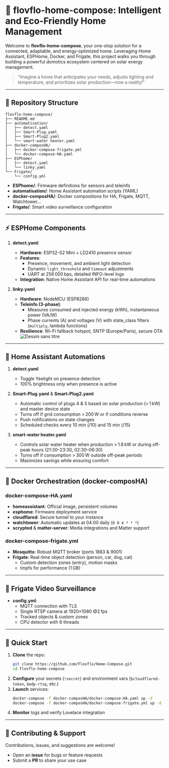 # 🏡 flovflo-home-compose: Intelligent and Eco-Friendly Home Management

Welcome to **flovflo-home-compose**, your one-stop solution for a connected, adaptable, and energy-optimized home. Leveraging Home Assistant, ESPHome, Docker, and Frigate, this project walks you through building a powerful domotics ecosystem centered on solar energy management.

> "Imagine a home that anticipates your needs, adjusts lighting and temperature, and prioritizes solar production—now a reality!"

---

## 📂 Repository Structure

```text
flovflo-home-compose/
├── README.md
├── automatisation/
│   ├── detect.yaml
│   ├── Smart-Plug.yaml
│   ├── Smart-Plug2.yaml
│   └── smart-water heater.yaml
├── docker-composHA/
│   ├── docker-compose-frigate.yml
│   └── docker-compose-HA.yaml
├── ESPhome/
│   ├── detect.yaml
│   └── linky.yaml
└── Frigate/
    └── config.yml
```

- **ESPhome/**: Firmware definitions for sensors and teleinfo
- **automatisation/**: Home Assistant automation scripts (YAML)
- **docker-composHA/**: Docker compositions for HA, Frigate, MQTT, Watchtower...
- **Frigate/**: Smart video surveillance configuration

---

## ⚡ ESPHome Components

1. **detect.yaml**
   - **Hardware**: ESP32-S2 Mini + LD2410 presence sensor
   - **Features**:
     - Presence, movement, and ambient light detection
     - Dynamic `light_threshold` and `timeout` adjustments
     - UART at 256 000 bps, detailed INFO-level logs
   - **Integration**: Native Home Assistant API for real-time automations

2. **linky.yaml**
   - **Hardware**: NodeMCU (ESP8266)
   - **Teleinfo (3-phase)**:
     - Measures consumed and injected energy (kWh), instantaneous power (VA/W)
     - Phase currents (A) and voltages (V) with state_class filters (`multiply`, lambda functions)
   - **Resilience**: Wi-Fi fallback hotspot, SNTP (Europe/Paris), secure OTA
      ![Dessin sans titre](https://github.com/Flovflo/Home-Compose/assets/86321847/9f77e768-4ed2-41b6-a4af-5c379ecb825c)

---

## 🤖 Home Assistant Automations

1. **detect.yaml**
   - Toggle Yeelight on presence detection
   - 100% brightness only when presence is active

2. **Smart-Plug.yaml** & **Smart-Plug2.yaml**
   - Automatic control of plugs 4 & 5 based on solar production (> 1 kW) and master device state
   - Turns off if grid consumption > 200 W or if conditions reverse
   - Push notifications on state changes
   - Scheduled checks every 10 min (/10) and 15 min (/15)

3. **smart-water heater.yaml**
   - Controls solar water heater when production > 1.8 kW or during off-peak hours (21:30–23:30, 02:30–06:30)
   - Turns off if consumption > 300 W outside off-peak periods
   - Maximizes savings while ensuring comfort

---

## 🐳 Docker Orchestration (docker-composHA)

### docker-compose-HA.yaml
- **homeassistant**: Official image, persistent volumes
- **esphome**: Firmware deployment service
- **cloudflared**: Secure tunnel to your instance
- **watchtower**: Automatic updates at 04:00 daily (`0 0 4 * * *`)
- **scrypted** & **matter-server**: Media integrations and Matter support

### docker-compose-frigate.yml
- **Mosquitto**: Robust MQTT broker (ports 1883 & 9001)
- **Frigate**: Real-time object detection (person, car, dog, cat)
  - Custom detection zones (entry), motion masks
  - tmpfs for performance (1 GB)

---

## 🎥 Frigate Video Surveillance

- **config.yml**:
  - MQTT connection with TLS
  - Single RTSP camera at 1920×1080 @2 fps
  - Tracked objects & custom zones
  - CPU detector with 6 threads

---

## 🚀 Quick Start

1. **Clone** the repo:
   ```bash
   git clone https://github.com/Flovflo/Home-Compose.git
   cd flovflo-home-compose
   ```
2. **Configure** your secrets (`!secret`) and environment vars (`$cloudflared-token`, `$mdp-rtsp`, etc.)
3. **Launch** services:
   ```bash
   docker-compose -f docker-composHA/docker-compose-HA.yaml up -d
   docker-compose -f docker-composHA/docker-compose-frigate.yml up -d
   ```
4. **Monitor** logs and verify Lovelace integration

---

## 🤝 Contributing & Support

Contributions, issues, and suggestions are welcome!
- Open an **issue** for bugs or feature requests
- Submit a **PR** to share your use case

